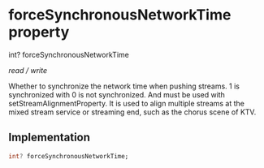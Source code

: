 


# forceSynchronousNetworkTime property







int? forceSynchronousNetworkTime
  
_<span class="feature">read / write</span>_



<p>Whether to synchronize the network time when pushing streams. 1 is synchronized with 0 is not synchronized. And must be used with setStreamAlignmentProperty. It is used to align multiple streams at the mixed stream service or streaming end, such as the chorus scene of KTV.</p>



## Implementation

```dart
int? forceSynchronousNetworkTime;
```







